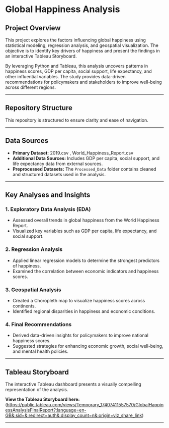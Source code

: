 # Global Happiness Analysis

## Project Overview
This project explores the factors influencing global happiness using statistical modeling, regression analysis, and geospatial visualization. The objective is to identify key drivers of happiness and present the findings in an interactive Tableau Storyboard.

By leveraging Python and Tableau, this analysis uncovers patterns in happiness scores, GDP per capita, social support, life expectancy, and other influential variables. The study provides data-driven recommendations for policymakers and stakeholders to improve well-being across different regions.

---

## Repository Structure
This repository is structured to ensure clarity and ease of navigation.


---

## Data Sources
- **Primary Dataset:** 2019.csv , World_Happiness_Report.csv 
- **Additional Data Sources:** Includes GDP per capita, social support, and life expectancy data from external sources.
- **Preprocessed Datasets:** The `Processed_Data` folder contains cleaned and structured datasets used in the analysis.

---

## Key Analyses and Insights

### 1. Exploratory Data Analysis (EDA)
- Assessed overall trends in global happiness from the World Happiness Report.
- Visualized key variables such as GDP per capita, life expectancy, and social support.

### 2. Regression Analysis
- Applied linear regression models to determine the strongest predictors of happiness.
- Examined the correlation between economic indicators and happiness scores.

### 3. Geospatial Analysis
- Created a Choropleth map to visualize happiness scores across continents.
- Identified regional disparities in happiness and economic conditions.

### 4. Final Recommendations
- Derived data-driven insights for policymakers to improve national happiness scores.
- Suggested strategies for enhancing economic growth, social well-being, and mental health policies.

---

## Tableau Storyboard
The interactive Tableau dashboard presents a visually compelling representation of the analysis.

**View the Tableau Storyboard here:** (https://public.tableau.com/views/Temporary_17407411557570/GlobalHappinessAnalysisFinalReport?:language=en-GB&:sid=&:redirect=auth&:display_count=n&:origin=viz_share_link)

---

